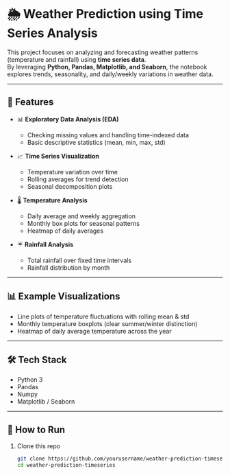 # 🌦 Weather Prediction using Time Series Analysis

This project focuses on analyzing and forecasting weather patterns (temperature and rainfall) using **time series data**.  
By leveraging **Python, Pandas, Matplotlib, and Seaborn**, the notebook explores trends, seasonality, and daily/weekly variations in weather data.  

---

## 📌 Features
- 📊 **Exploratory Data Analysis (EDA)**  
  - Checking missing values and handling time-indexed data  
  - Basic descriptive statistics (mean, min, max, std)  

- 📈 **Time Series Visualization**  
  - Temperature variation over time  
  - Rolling averages for trend detection  
  - Seasonal decomposition plots  

- 🌡 **Temperature Analysis**  
  - Daily average and weekly aggregation  
  - Monthly box plots for seasonal patterns  
  - Heatmap of daily averages  

- ☔ **Rainfall Analysis**  
  - Total rainfall over fixed time intervals  
  - Rainfall distribution by month  

---

## 📊 Example Visualizations
- Line plots of temperature fluctuations with rolling mean & std  
- Monthly temperature boxplots (clear summer/winter distinction)  
- Heatmap of daily average temperature across the year  

---

## 🛠 Tech Stack
- Python 3  
- Pandas  
- Numpy  
- Matplotlib / Seaborn  

---

## 🚀 How to Run
1. Clone this repo  
   ```bash
   git clone https://github.com/yourusername/weather-prediction-timeseries.git
   cd weather-prediction-timeseries
